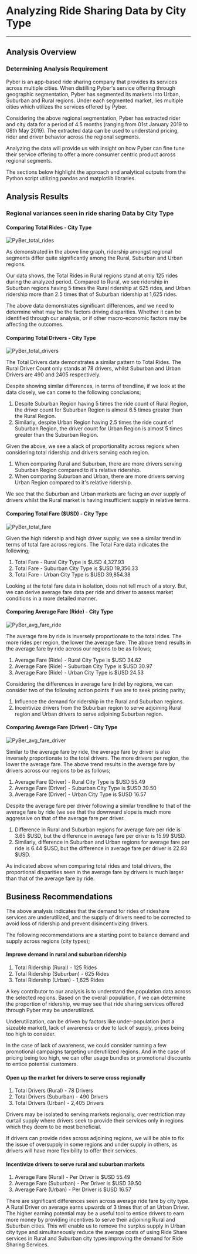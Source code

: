 # Analyzing Ride Sharing Data by City Type
---
## Analysis Overview

### Determining Analysis Requirement

Pyber is an app-based ride sharing company that provides its services across multiple cities. When distilling Pyber's service offering through geographic segmentation, Pyber has segmented its markets into Urban, Suburban and Rural regions. Under each segmented market, lies multiple cities which utilizes the services offered by Pyber.

Considering the above regional segmentation, Pyber has extracted rider and city data for a period of 4.5 months (ranging from 01st January 2019 to 08th May 2019). The extracted data can be used to understand pricing, rider and driver behavior across the regional segments.

Analyzing the data will provide us with insight on how Pyber can fine tune their service offering to offer a more consumer centric product across regional segments.

The sections below highlight the approach and analytical outputs from the Python script utilizing pandas and matplotlib libraries.

## Analysis Results

### Regional variances seen in ride sharing Data by City Type

#### Comparing Total Rides - City Type

![PyBer_total_rides](/Analysis/PyBer_total_rides.png)

As demonstrated in the above line graph, ridership amongst regional segments differ quite significantly among the Rural, Suburban and Urban regions. 

Our data shows, the Total Rides in Rural regions stand at only 125 rides during the analyzed period. Compared to Rural, we see ridership in Suburban regions having 5 times the Rural ridership at 625 rides, and Urban ridership more than 2.5 times that of Suburban ridership at 1,625 rides.

The above data demonstrates significant differences, and we need to determine what may be the factors driving disparities. Whether it can be identified through our analysis, or if other macro-economic factors may be affecting the outcomes.

#### Comparing Total Drivers - City Type

![PyBer_total_drivers](/Analysis/PyBer_total_drivers.png)

The Total Drivers data demonstrates a similar pattern to Total Rides. The Rural Driver Count only stands at 78 drivers, whilst Suburban and Urban Drivers are 490 and 2405 respectively.

Despite showing similar differences, in terms of trendline, if we look at the data closely, we can come to the following conclusions;

1. Despite Suburban Region having 5 times the ride count of Rural Region, the driver count for Suburban Region is almost 6.5 times greater than the Rural Region.
2. Similarly, despite Urban Region having 2.5 times the ride count of Suburban Region, the driver count for Urban Region is almost 5 times greater than the Suburban Region.

Given the above, we see a alack of proportionality across regions when considering total ridership and drivers serving each region.

1. When comparing Rural and Suburban, there are more drivers serving Suburban Region compared to it's relative ridership.
2. When comparing Suburban and Urban, there are more drivers serving Urban Region compared to it's relative ridership.

We see that the Suburban and Urban markets are facing an over supply of drivers whilst the Rural market is having insufficient supply in relative terms.

#### Comparing Total Fare ($USD) - City Type

![PyBer_total_fare](/Analysis/PyBer_total_fare.png)

Given the high ridership and high driver supply, we see a similar trend in terms of total fare across regions. The Total Fare data indicates the following;

1. Total Fare - Rural City Type is $USD 4,327.93
2. Total Fare - Suburban City Type is $USD 19,356.33
3. Total Fare - Urban City Type is $USD 39,854.38

Looking at the total fare data in isolation, does not tell much of a story. But, we can derive average fare data per ride and driver to assess market conditions in a more detailed manner.

#### Comparing Average Fare (Ride) - City Type

![PyBer_avg_fare_ride](/Analysis/PyBer_avg_fare_ride.png)

The average fare by ride is inversely proportionate to the total rides. The more rides per region, the lower the average fare. The above trend results in the average fare by ride across our regions to be as follows;

1. Average Fare (Ride) - Rural City Type is $USD 34.62
2. Average Fare (Ride) - Suburban City Type is $USD 30.97
3. Average Fare (Ride) - Urban City Type is $USD 24.53

Considering the differences in average fare (ride) by regions, we can consider two of the following action points if we are to seek pricing parity;

1. Influence the demand for ridership in the Rural and Suburban regions.
2. Incentivize drivers from the Suburban region to serve adjoining Rural region and Urban drivers to serve adjoining Suburban region.

#### Comparing Average Fare (Driver) - City Type

![PyBer_avg_fare_driver](/Analysis/PyBer_avg_fare_driver.png)

Similar to the average fare by ride, the average fare by driver is also inversely proportionate to the total drivers. The more drivers per region, the lower the average fare. The above trend results in the average fare by drivers across our regions to be as follows;

1. Average Fare (Driver) - Rural City Type is $USD 55.49
2. Average Fare (Driver) - Suburban City Type is $USD 39.50
3. Average Fare (Driver) - Urban City Type is $USD 16.57

Despite the average fare per driver following a similar trendline to that of the average fare by ride (we see that the downward slope is much more aggressive on that of the average fare per driver.

1. Difference in Rural and Suburban regions for average fare per ride is 3.65 $USD, but the difference in average fare per driver is 15.99 $USD.
2. Similarly, difference in Suburban and Urban regions for average fare per ride is 6.44 $USD, but the difference in average fare per driver is 22.93 $USD.

As indicated above when comparing total rides and total drivers, the proportional disparities seen in the average fare by drivers is much larger than that of the average fare by ride.

## Business Recommendations

The above analysis indicates that the demand for rides of rideshare services are underutilized, and the supply of drivers need to be corrected to avoid loss of ridership and prevent disincentivizing drivers.

The following recommendations are a starting point to balance demand and supply across regions (city types);

#### Improve demand in rural and suburban ridership

1. Total Ridership (Rural) - 125 Rides
2. Total Ridership (Suburban) - 625 Rides
3. Total Ridership (Urban) - 1,625 Rides

A key contributor to our analysis is to understand the population data across the selected regions. Based on the overall population, if we can determine the proportion of ridership, we may see that ride sharing services offered through Pyber may be underutilized.

Underutilization, can be driven by factors like under-population (not a sizeable market), lack of awareness or due to lack of supply, prices being too high to consider.

In the case of lack of awareness, we could consider running a few promotional campaigns targeting underutilized regions. And in the case of pricing being too high, we can offer usage bundles or promotional discounts to entice potential customers.

#### Open up the market for drivers to serve cross regionally

1. Total Drivers (Rural) - 78 Drivers
2. Total Drivers (Suburban) - 490 Drivers
3. Total Drivers (Urban) - 2,405 Drivers

Drivers may be isolated to serving markets regionally, over restriction may curtail supply where drivers seek to provide their services only in regions which they deem to be most beneficial.

If drivers can provide rides across adjoining regions, we will be able to fix the issue of oversupply in some regions and under supply in others, as drivers will have more flexibility to offer their services.

#### Incentivize drivers to serve rural and suburban markets

1. Average Fare (Rural) - Per Driver is $USD 55.49
2. Average Fare (Suburban) - Per Driver is $USD 39.50
3. Average Fare (Urban) - Per Driver is $USD 16.57

There are significant differences seen across average ride fare by city type. A Rural Driver on average earns upwards of 3 times that of an Urban Driver. The higher earning potential may be a useful tool to entice drivers to earn more money by providing incentives to serve their adjoining Rural and Suburban cities. This will enable us to remove the surplus supply in Urban city type and simultaneously reduce the average costs of using Ride Share services in Rural and Suburban city types improving the demand for Ride Sharing Services. 

